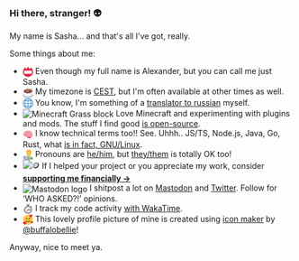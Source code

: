 ### Hi there, stranger! 👽

My name is Sasha... and that's all I've got, really.

Some things about me:

- <img src="https://github.com/twitter/twemoji/raw/master/assets/svg/1f4db.svg" alt="📛" width="18" height="18" align="center"> Even though my full name is Alexander, but you can call me just Sasha.
- <img src="https://github.com/twitter/twemoji/raw/master/assets/svg/2615.svg" alt="☕" width="18" height="18" align="center"> My timezone is [CEST][tz], but I'm often available at other times as well.
- <img src="https://github.com/twitter/twemoji/raw/master/assets/svg/1f310.svg" alt="🌐" width="18" height="18" align="center"> You know, I'm something of a [translator to russian][crowdin] myself.
- <img src="https://user-images.githubusercontent.com/10401817/161104405-9d891d48-2e8f-40c1-bc68-45a019091fe5.png" alt="Minecraft Grass block" width="18" height="18" align="center"> Love Minecraft and experimenting with plugins and mods. The stuff I find good [is open-source][oss].
- <img src="https://github.com/twitter/twemoji/raw/master/assets/svg/1f9e0.svg" alt="🧠" width="18" height="18" align="center"> I know technical terms too!! See. Uhhh.. JS/TS, Node.js, Java, Go, Rust, what [is in fact, GNU/Linux](https://devrant.com/rants/1051771/).
- <img src="https://github.com/twitter/twemoji/raw/master/assets/svg/1f468-200d-1f4bb.svg" alt="👨‍💻" width="18" height="18" align="center"> Pronouns are [he/him](https://pronoun.is/he), but [they/them](https://pronoun.is/they/.../themselves) is totally OK too!
- <img src="https://github.com/twitter/twemoji/raw/master/assets/svg/1fa99.svg" alt="🪙" width="18" height="18" align="center"> If I helped your project or you appreciate my work, consider [**supporting me financially →**][dono]
- <img src="https://upload.wikimedia.org/wikipedia/commons/4/48/Mastodon_Logotype_%28Simple%29.svg" alt="Mastodon logo" width="18" height="18" align="center"> I shitpost a lot on [Mastodon][mstdn] and [Twitter][twttr]. Follow for ‘WHO ASKED?!’ opinions.
- <img src="https://github.com/twitter/twemoji/raw/master/assets/svg/23f1.svg" alt="⏱" width="18" height="18" align="center"> I track my code activity [with WakaTime][waka].
- <img src="https://github.com/twitter/twemoji/raw/master/assets/svg/1f970.svg" alt="🥰" width="18" height="18" align="center"> This lovely profile picture of mine is created using [icon maker][icn] by [@buffalobellie][artst]!

Anyway, nice to meet ya.

[tz]: https://time.is/CEST
[crowdin]: https://crowdin.com/profile/brawaru
[oss]: https://github.com/stars/Brawaru/lists/brawaru-s-creations
[dono]: https://github.com/Brawaru/Brawaru/blob/main/SUPPORT.md
[mstdn]: https://mastodon.social/@sasha_sorokin
[twttr]: https://twitter.com/@brawaru
[waka]: https://wakatime.com/@Brawaru
[icn]: https://picrew.me/image_maker/148413
[artst]: https://twitter.com/buffalobellie
